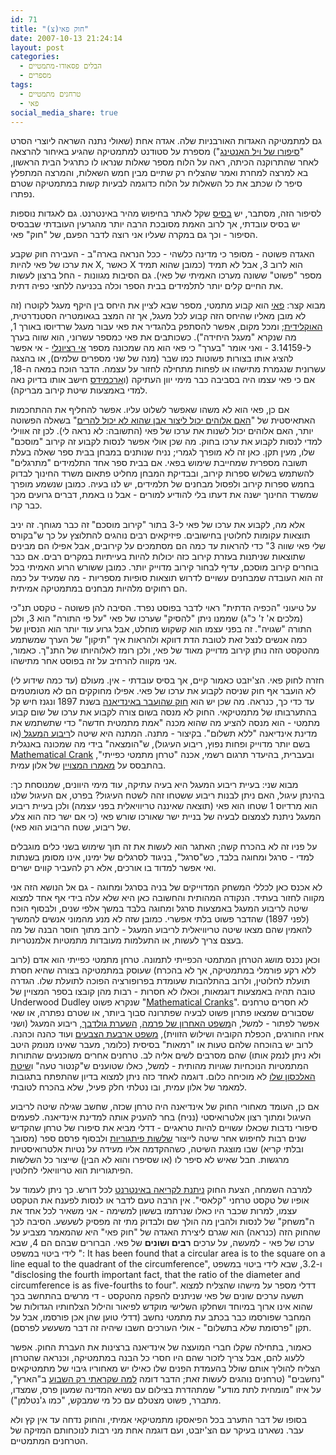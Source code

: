 ```yaml
---
id: 71
title: "(צ)חוק פאי"
date: 2007-10-13 21:24:14
layout: post
categories: 
  - הבלים פסאודו-מתמטיים
  - מספרים
tags: 
  - טרחנים מתמטיים
  - פאי
social_media_share: true
---
```

גם למתמטיקה האגדות האורבניות שלה. אגדה אחת (שאולי נתנה השראה ליוצרי הסרט "<a href="http://en.wikipedia.org/wiki/Good_Will_Hunting">סיפורו של ויל האנטינג</a>") מספרת על סטודנט למתמטיקה שהגיע באיחור להרצאה לאחר שהתרוקנה הכיתה, ראה על הלוח מספר שאלות שנראו לו כתרגיל הבית הראשון, בא למרצה למחרת ואמר שהצליח רק שתיים מבין חמש השאלות, והמרצה המתפלץ סיפר לו שכתב את כל השאלות על הלוח כדוגמה לבעיות קשות במתמטיקה שטרם נפתרו.

לסיפור הזה, מסתבר, יש <a href="http://www.snopes.com/college/homework/unsolvable.asp">בסיס</a> שקל לאתר בחיפוש מהיר באינטרנט. גם לאגדות נוספות יש בסיס עובדתי, אך לרוב האמת מסובכת הרבה יותר מהגרעין העובדתי שבבסיס הסיפור - וכך גם במקרה שעליו אני רוצה לדבר הפעם, של "חוק" פאי.

האגדה פשוטה - מסופר כי מדינה כלשהי - ככל הנראה בארה"ב - העבירה חוק שקבע את ערכו של פאי להיות X, כאשר X הוא לרוב 3, אבל לא תמיד (כמובן שהוא תמיד מספר "פשוט" ששונה מערכו האמיתי של פאי). גם הסיבות מגוונות - החל ברצון לעשות את החיים קלים יותר לתלמידים בבית הספר וכלה בכניעה ללחצי כפיה דתית.

מבוא קצר: <a href="http://he.wikipedia.org/wiki/%D7%A4%D7%90%D7%99">פאי</a> הוא קבוע מתמטי, מספר שבא לציין את היחס בין היקף מעגל לקוטרו (זה לא מובן מאליו שהיחס הזה קבוע לכל מעגל, אך זה המצב בגאומטריה הסטנדרטית, <a href="http://he.wikipedia.org/wiki/%D7%92%D7%90%D7%95%D7%9E%D7%98%D7%A8%D7%99%D7%94_%D7%90%D7%95%D7%A7%D7%9C%D7%99%D7%93%D7%99%D7%AA">האוקלידית</a>; ומכל מקום, אפשר להסתפק בלהגדיר את פאי עבור מעגל שרדיוסו באורך 1, מה שנקרא "מעגל היחידה"). כשכותבים את פאי כמספר עשרוני, הוא שווה בערך ל-3.14159 - ואני אומר "בערך" כי פאי הוא מה שמכונה מספר <a href="http://he.wikipedia.org/wiki/%D7%9E%D7%A1%D7%A4%D7%A8_%D7%90%D7%99_%D7%A8%D7%A6%D7%99%D7%95%D7%A0%D7%9C%D7%99">אי רציונלי</a> - אי אפשר להציג אותו בצורות פשוטות כמו שבר (מנה של שני מספרים שלמים), או בהצגה עשרונית שנגמרת מתישהו או לפחות מתחילה לחזור על עצמה. הדבר הוכח במאה ה-18, אם כי פאי עצמו היה בסביבה כבר מימי יוון העתיקה (ו<a href="http://he.wikipedia.org/wiki/%D7%90%D7%A8%D7%9B%D7%99%D7%9E%D7%93%D7%A1">ארכמידס</a> חישב אותו בדיוק נאה למדי באמצעות שיטת קירוב מבריקה).

אם כן, פאי הוא לא משהו שאפשר לשלוט עליו. אפשר להחליף את ההתחכמות האתאיסטית של "<a href="http://he.wikipedia.org/wiki/%D7%A4%D7%A8%D7%93%D7%95%D7%A7%D7%A1_%D7%94%D7%9B%D7%9C-%D7%99%D7%9B%D7%95%D7%9C">האם אלוהים יכול ליצור אבן שהוא לא יכול להרים</a>" בשאלה הפשוטה יותר, האם אלוהים יכול לשנות את ערכו של פאי (התשובה: לא נראה לי). לכן זה אווילי למדי לנסות לקבוע את ערכו בחוק. מה שכן אולי אפשר לנסות לקבוע זה קירוב "מוסכם" שלו, מעין תקן. כאן זה לא מופרך לגמרי; נניח שנותנים במבחן בבית ספר שאלה בעלת תשובה מספרית שמחייבת שימוש בפאי. אם בבית ספר אחד התלמידים "מתרגלים" להשתמש בשלוש ספרות קירוב, ובבדיקת המבחן מחליט פתאום משרד החינוך לבדוק בחמש ספרות קירוב ולפסול מבחנים של תלמידים, יש לנו בעיה. כמובן שנשמע מופרך שמשרד החינוך ישנה את דעתו בלי להודיע למורים - אבל נו באמת, דברים גרועים מכך כבר קרו.

אלא מה, לקבוע את ערכו של פאי ל-3 בתור "קירוב מוסכם" זה כבר מגוחך. זה יניב תוצאות עקומות לחלוטין בחישובים. פיזיקאים רבים נוהגים להתלוצץ על כך ש"בקורס שלי פאי שווה 3" כדי להראות עד כמה הם מסתמכים על קירובים, אבל אפילו הם מבינים שתוצאות שניתנות בעזרת קירוב כזה יכולות להיות בעייתיות במקרים רבים. אם כבר בוחרים קירוב מוסכם, עדיף לבחור קירוב מדוייק יותר. כמובן ששורש הרוע האמיתי בכל זה הוא העובדה שמבחנים עשויים לדרוש תוצאות סופיות מספריות - מה שמעיד על כמה הם רחוקים מלהיות מבחנים במתמטיקה אמיתית.

על טיעוני "הכפיה הדתית" ראוי לדבר בפוסט נפרד. הסיבה להן פשוטה - טקסט תנ"כי (מלכים א' ז' כ"ג) שממנו ניתן "להסיק" שערכו של פאי "על פי התורה" הוא 3, ולכן התורה "שגויה". זה בפני עצמו הוא קשקוש מוחלט, אבל גרוע עוד יותר הוא הנסיון של כמה אנשים לנצל זאת לטובת הדת דווקא ולהראות איך "תיקון" של הערך שמשתמע מהטקסט הזה נותן קירוב מדוייק מאוד של פאי, ולכן רומז לאלוהיותו של התנ"ך. כאמור, אני מקווה להרחיב על זה בפוסט אחר מתישהו.

חזרה לחוק פאי. הצ'יזבט כאמור קיים, אך בסיס עובדתי - אין. מעולם (עד כמה שידוע לי) לא הועבר אף חוק שניסה לקבוע את ערכו של פאי. אפילו מחוקקים הם לא מטומטמים עד כדי כך, כנראה. מה שכן יש הוא <a href="http://en.wikipedia.org/wiki/Indiana_Pi_Bill">חוק שהועבר באינדיאנה</a> בשנת 1897 ונגנז חיש קל בהתערבותו של מתמטיקאי. החוק לא מנסה בשום צורה לקבוע את ערכו של שום קבוע מתמטי - הוא מנסה להציע מה שהוא מכנה "אמת מתמטית חדשה" כדי שתשתמש את מדינת אינדיאנה "ללא תשלום". בקיצור - מתנה. המתנה היא שיטה ל<a href="http://he.wikipedia.org/wiki/%D7%94%D7%91%D7%A2%D7%99%D7%95%D7%AA_%D7%94%D7%92%D7%90%D7%95%D7%9E%D7%98%D7%A8%D7%99%D7%95%D7%AA_%D7%A9%D7%9C_%D7%99%D7%9E%D7%99_%D7%A7%D7%93%D7%9D">ריבוע המעגל </a>(או בשם יותר מדוייק ופחות נפוץ, ריבוע העיגול), ש"הומצאה" בידי מה שמכונה באנגלית <a href="http://en.wikipedia.org/wiki/Crank_(person)">Mathematical Crank</a> ובעברית, בהיעדר תרגום רשמי, אכנה "טרחן מתמטי כפייתי", בהתבסס על <a href="http://www.haayal.co.il/story?id=1571">מאמרו המצויין</a> של אלון עמית.

מבוא שני: בעיית ריבוע המעגל היא בעיה עתיקה, עוד מימי היוונים, שמנוסחת כך: בהינתן עיגול, האם ניתן לבנות ריבוע ששטחו זהה לשטח העיגול? בפרט, אם העיגול שלנו הוא מרדיוס 1 שטחו הוא פאי (תוצאה שאיננה טריוויאלית בפני עצמה) ולכן בעיית ריבוע המעגל ניתנת לצמצום לבעיה של בניית ישר שאורכו שורש פאי (כי אם ישר כזה הוא צלע של ריבוע, שטח הריבוע הוא פאי).

על פניו זה לא בהכרח קשה; האתגר הוא לעשות את זה תוך שימוש בשני כלים מוגבלים למדי - סרגל ומחוגה בלבד, כש"סרגל", בניגוד לסרגלים של ימינו, אינו מסומן בשנתות ואי אפשר למדוד בו אורכים, אלא רק להעביר קווים ישרים.

לא אכנס כאן לכללי המשחק המדוייקים של בניה בסרגל ומחוגה - גם אל הנושא הזה אני מקווה לחזור בעתיד. הנקודה המהותית והחשובה כאן היא שלא עלה בידי אף אחד למצוא שיטה לריבוע המעגל באמצעות סרגל ומחוגה בלבד במשך אלפי שנים, ולבסוף הוכח (לפני 1897) שהדבר פשוט בלתי אפשרי. כמובן שזה לא מנע מהמוני אנשים להמשיך להאמין שהם מצאו שיטה טריוויאלית לריבוע המעגל - לרוב מתוך חוסר הבנה של מה בעצם צריך לעשות, או התעלמות מעובדות מתמטיות אלמנטריות.

וכאן נכנס מושג הטרחן המתמטי הכפייתי לתמונה. טרחן מתמטי כפייתי הוא אדם (לרוב ללא רקע פורמלי במתמטיקה, אך לא בהכרח) שעוסק במתמטיקה בצורה שהיא חסרת תועלת לחלוטין, ולרוב בהתלהבות שעומדת בפרופורציה הפוכה לתועלת שלו. הגדרה טובה תהיה באמצעות דוגמאות, וכאלו לא חסרות - רבות מהן קובצו בספר המצויין של Underwood Dudley שנקרא פשוט "<a href="http://www.amazon.com/Mathematical-Cranks-Spectrum-Underwood-Dudley/dp/0883855070">Mathematical Cranks</a>". לא חסרים טרחנים שסבורים שמצאו פתרון פשוט לבעיה שפתרונה סבוך ביותר, או שטרם נפתרה, או שאי אפשר לפתור - למשל, ה<a href="http://he.wikipedia.org/wiki/%D7%94%D7%9E%D7%A9%D7%A4%D7%98_%D7%94%D7%90%D7%97%D7%A8%D7%95%D7%9F_%D7%A9%D7%9C_%D7%A4%D7%A8%D7%9E%D7%94">משפט האחרון של פרמה</a>, <a href="http://he.wikipedia.org/wiki/%D7%94%D7%A9%D7%A2%D7%A8%D7%AA_%D7%92%D7%95%D7%9C%D7%93%D7%91%D7%9A">השערת גולדבך</a>, ריבוע המעגל (ושני אחיו החורגים, הכפלת הקוביה ושילוש הזווית), <a href="http://he.wikipedia.org/wiki/%D7%9E%D7%A9%D7%A4%D7%98_%D7%90%D7%A8%D7%91%D7%A2%D7%AA_%D7%94%D7%A6%D7%91%D7%A2%D7%99%D7%9D">משפט ארבעת הצבעים</a> ועוד כהנה וכהנה. לרוב יש בהוכחה שלהם טעות או "רמאות" בסיסית (כלומר, מעבר שאינו מנומק היטב ולא ניתן לנמק אותו) שהם מסרבים לשים אליה לב. טרחנים אחרים משוכנעים שהתורות המתמטיות הנוכחיות שגויות מהותית - למשל, כאלו שטוענים ש"קנטור טעה" ו<a href="http://www.gadial.net/2007/08/29/cantor_diagonal/">שיטת האלכסון שלו</a> לא מוכיחה כלום. דוגמה לאחד כזה ניתן למצוא בדיון שהתפתח בתגובות למאמר של אלון עמית, ובו נטלתי חלק פעיל, שלא בהכרח לטובתי.

אם כן, העומד מאחורי החוק של אינדיאנה היה טרחן שכזה, שחשב שגילה שיטה לריבוע העיגול ומתוך רצון אלטרואיסטי (נניח) בחר להעניק אותה למדינת אינדיאנה. לפעמים סיפורי נדבות שכאלו עשויים להיות טראגיים - דדלי מביא את סיפורו של טרחן שהקדיש שנים רבות לחיפוש אחר שיטה לייצור <a href="http://he.wikipedia.org/wiki/%D7%A9%D7%9C%D7%A9%D7%94_%D7%A4%D7%99%D7%AA%D7%92%D7%95%D7%A8%D7%99%D7%AA">שלשות פיתגוריות</a> ולבסוף פרסם ספר (מסובך ובלתי קריא) שבו מוצגת השיטה, כשההקדמה אליו מעידה על נטיות אלטרואיסטיות מרגשות. חבל שאיש לא סיפר לו (או שסיפרו והוא לא הבין) שייצור כל השלשות הפיתגוריות הוא טריוויאלי לחלוטין.

למרבה השמחה, הצעת החוק <a href="http://www.agecon.purdue.edu/crd/Localgov/Second%20Level%20pages/indiana_pi_bill.htm">ניתנת לקריאה באינטרנט</a> לכל דורש. כך ניתן לעמוד על אופיו של טקסט טרחני "קלאסי". אין הרבה טעם לדבר או לנסות לפענח את הטקסט עצמו, למרות שכבר היו כאלו שנרתמו בששון למשימה - אני משאיר לכל אחד את ה"משחק" של לנסות ולהבין מה הולך שם ולבדוק מתי זה מפסיק לשעשע. הסיבה לכך שהחוק הזה (כנראה) הוא שגרם ליצירת האגדה של "חוק פאי" היא שהמאמר מצביע על ערכו של פאי - למעשה, על ערכים <strong>רבים ושונים</strong> של פאי. הברורים שבהם הם 4, שבא לידי ביטוי במשפט ": It has been found that a circular area is to the square on a line equal to the quadrant of the circumference", ו-3.2, שבא לידי ביטוי במשפט "disclosing the fourth important fact, that  the ratio of the diameter and circumference is as five-fourths to four". דדלי מספר על מישהו שהצליח למצוא תשעה ערכים שונים של פאי שניתנים להפקה מהטקסט - די מרשים בהתחשב בכך שהוא אינו ארוך במיוחד ושחלקו השלישי מוקדש לפיאור והילול הצלחותיו הגדולות של המחבר שפורסמו כבר בכתב עת מתמטי נחשב (דדלי טוען שהן אכן פורסמו, אבל על תקן "פרסומת שלא בתשלום" - אולי העורכים חשבו שיהיה זה דבר משעשע לפרסם).

כאמור, בתחילה שקלו חברי המועצה של אינדיאנה ברצינות את העברת החוק. אפשר ללעוג להם, אבל צריך לזכור שהם היו חסרי כל הבנה במתמטיקה, וכנראה שהטרחן הצליח להוליך אותם שולל בהעמדת הפנים שלו כאילו יש מאחוריו גיבוי של מתמטיקאים "נחשבים" (טרחנים נוהגים לעשות זאת; הדבר דומה <a href="http://www.haaretz.co.il/hasite/pages/ShArtPE.jhtml?itemNo=911482&contrassID=2&subContrassID=13&sbSubContrassID=7">למה שקראתי רק השבוע</a> ב"הארץ", על איזו "מומחית לתת מודע" שמתהדרת בצילום עם נשיא המדינה שמעון פרס, שמצדו, מתברר, פשוט מצטלם עם כל מי שמבקש, "כמו ג'נטלמן").

בסופו של דבר התערב בכל הפיאסקו מתמטיקאי אמיתי, והחוק נדחה עד אין קץ ולא עבר. נשארנו בעיקר עם הצ'יזבט, ועם דוגמה אחת מני רבות לנוכחותם המזיקה של הטרחנים המתמטיים.

